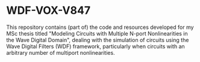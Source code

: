 # WDF-VOX-V847
This repository contains (part of) the code and resources developed for my MSc thesis titled "Modeling Circuits with Multiple N-port Nonlinearities in the Wave Digital Domain", dealing with the simulation of circuits using the Wave Digital Filters (WDF) framework, particularly when circuits with an arbitrary number of multiport nonlinearities.
